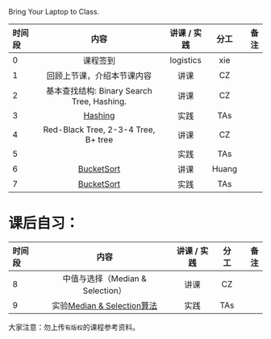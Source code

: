 Bring Your Laptop to Class. 

|时间段     |  内容    | 讲课 / 实践     |  分工  |备注       |
| :---      |   :----:    |   :----:    |    :----:    |       ---: |
|   0       | 课程签到     |  logistics   |     xie     |        |
|   1       | 回顾上节课，介绍本节课内容     |  讲课    |     CZ     |         |
|   2       |   基本查找结构: Binary Search Tree, Hashing.    |  讲课    |     CZ     |         |
|   3       |   [Hashing](../cs161-2018/lecture8_hashing.ipynb)   |  实践    |     TAs     |         |
|   4       |   Red-Black Tree, 2-3-4 Tree, B+ tree    |  讲课    |     CZ     |         |
|   5       |       |  实践    |     TAs     |  
|   6       |   [BucketSort](../WW3/%E6%8E%92%E5%BA%8F%E7%AE%97%E6%B3%95.pdf)      |  讲课    |     Huang     |         |
|   7       |   [BucketSort](../cs161-2018/lecture6_bucketSort.ipynb)  |  实践    |     TAs     |         |

# 课后自习：

|时间段     |  内容    | 讲课 / 实践     |  分工  |备注       |
| :---      |   :----:    |   :----:    |    :----:    |       ---: |
|   8       | 中值与选择（Median & Selection）      |  讲课    |     CZ     |         |
|   9       | 实验[Median & Selection算法](../cs161-2018/lecture4_median_selection.ipynb)       |  实践    |     TAs     |         |


大家注意：勿上传``有版权``的课程参考资料。
